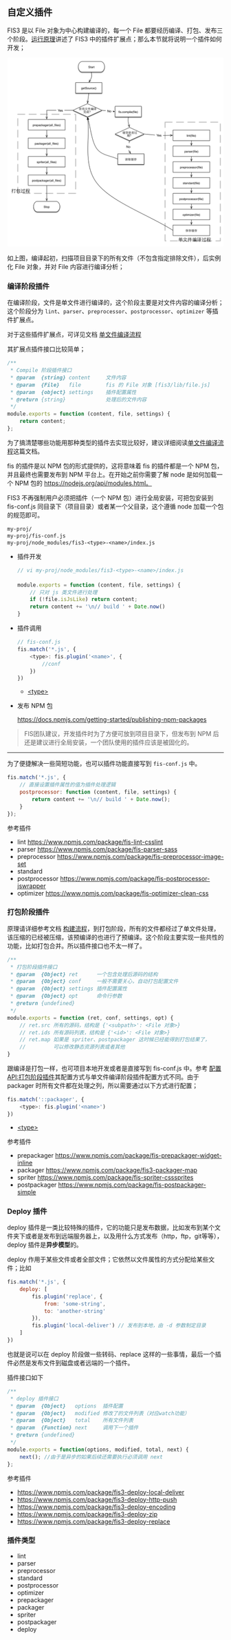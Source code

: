 ## 自定义插件

FIS3 是以 File 对象为中心构建编译的，每一个 File 都要经历编译、打包、发布三个阶段。[运行原理][]讲述了 FIS3 中的插件扩展点；那么本节就将说明一个插件如何开发；

![](./img/fis-compile-flow.png)

如上图，编译起初，扫描项目目录下的所有文件（不包含指定排除文件），后实例化 File 对象，并对 File 内容进行编译分析；

### 编译阶段插件

在编译阶段，文件是单文件进行编译的，这个阶段主要是对文件内容的编译分析；这个阶段分为 `lint`、`parser`、`preprocessor`、`postprocessor`、`optimizer` 等插件扩展点。

对于这些插件扩展点，可详见文档 [单文件编译流程][]

其扩展点插件接口比较简单；

```js
/**
 * Compile 阶段插件接口
 * @param  {string} content     文件内容
 * @param  {File}   file        fis 的 File 对象 [fis3/lib/file.js]
 * @param  {object} settings    插件配置属性
 * @return {string}             处理后的文件内容
 */
module.exports = function (content, file, settings) {
    return content;
};
```

为了搞清楚哪些功能用那种类型的插件去实现比较好，建议详细阅读[单文件编译流程][]这篇文档。

fis 的插件是以 NPM 包的形式提供的，这将意味着 fis 的插件都是一个 NPM 包，并且最终也需要发布到 NPM 平台上。在开始之前你需要了解 node 是如何加载一个 NPM 包的 https://nodejs.org/api/modules.html。

FIS3 不再强制用户必须把插件（一个 NPM 包）进行全局安装，可把包安装到 fis-conf.js 同目录下（项目目录）或者某一个父目录，这个遵循 node 加载一个包的规范即可。

```
my-proj/
my-proj/fis-conf.js
my-proj/node_modules/fis3-<type>-<name>/index.js
```

- 插件开发

    ```js
    // vi my-proj/node_modules/fis3-<type>-<name>/index.js

    module.exports = function (content, file, settings) {
        // 只对 js 类文件进行处理
        if (!file.isJsLike) return content;
        return content += '\n// build ' + Date.now()
    }
    ```

- 插件调用

    ```js
    // fis-conf.js
    fis.match('*.js', {
        <type>: fis.plugin('<name>', {
            //conf
        })
    })
    ```

    - [&lt;type&gt;](#插件类型)

- 发布 NPM 包

    https://docs.npmjs.com/getting-started/publishing-npm-packages

> FIS团队建议，开发插件时为了方便可放到项目目录下，但发布到 NPM 后还是建议进行全局安装，一个团队使用的插件应该是被固化的。

----

为了便捷解决一些简短功能，也可以插件功能直接写到 `fis-conf.js` 中。

```js
fis.match('*.js', {
    // 直接设置插件属性的值为插件处理逻辑
    postprocessor: function (content, file, settings) {
        return content += '\n// build ' + Date.now();
    }
});
```

参考插件
- lint https://www.npmjs.com/package/fis-lint-csslint
- parser https://www.npmjs.com/package/fis-parser-sass
- preprocessor https://www.npmjs.com/package/fis-preprocessor-image-set
- standard
- postprocessor https://www.npmjs.com/package/fis-postprocessor-jswrapper
- optimizer https://www.npmjs.com/package/fis-optimizer-clean-css

### 打包阶段插件

原理请详细参考文档 [构建流程][]，到打包阶段，所有的文件都经过了单文件处理，该压缩的已经被压缩，该预编译的也进行了预编译。这个阶段主要实现一些共性的功能，比如打包合并。所以插件接口也不太一样了。

```js
/**
 * 打包阶段插件接口
 * @param  {Object} ret      一个包含处理后源码的结构
 * @param  {Object} conf     一般不需要关心，自动打包配置文件
 * @param  {Object} settings 插件配置属性
 * @param  {Object} opt      命令行参数
 * @return {undefined}
 */
module.exports = function (ret, conf, settings, opt) {
    // ret.src 所有的源码，结构是 {'<subpath>': <File 对象>}
    // ret.ids 所有源码列表，结构是 {'<id>': <File 对象>}
    // ret.map 如果是 spriter、postpackager 这时候已经能得到打包结果了，
    //         可以修改静态资源列表或者其他
}
```

跟编译是打包一样，也可项目本地开发或者是直接写到 fis-conf.js 中。参考 [配置API:打包阶段插件](./config-api.md#打包阶段插件)其配置方式与单文件编译阶段插件配置方式不同。由于 packager 时所有文件都在处理之列，所以需要通过以下方式进行配置；

```js
fis.match('::packager', {
    <type>: fis.plugin('<name>')
})
```

- [&lt;type&gt;](#插件类型)

参考插件

- prepackager https://www.npmjs.com/package/fis-prepackager-widget-inline
- packager https://www.npmjs.com/package/fis3-packager-map
- spriter https://www.npmjs.com/package/fis-spriter-csssprites
- postpackager https://www.npmjs.com/package/fis-postpackager-simple

### Deploy 插件

deploy 插件是一类比较特殊的插件，它的功能只是发布数据，比如发布到某个文件夹下或者是发布到远端服务器上，以及用什么方式发布（http，ftp，git等等），deploy 插件是**异步模型**的。

deploy 作用于某些文件或者全部文件；它依然以文件属性的方式分配给某些文件；比如

```js
fis.match('*.js', {
    deploy: [
        fis.plugin('replace', {
            from: 'some-string',
            to: 'another-string'
        }),
        fis.plugin('local-deliver') // 发布到本地，由 -d 参数制定目录
    ]
})
```

也就是说可以在 deploy 阶段做一些转码、replace 这样的一些事情，最后一个插件必然是发布文件到磁盘或者远端的一个插件。

插件接口如下

```js
/**
 * deploy 插件接口
 * @param  {Object}   options  插件配置
 * @param  {Object}   modified 修改了的文件列表（对应watch功能）
 * @param  {Object}   total    所有文件列表
 * @param  {Function} next     调用下一个插件
 * @return {undefined}
 */
module.exports = function(options, modified, total, next) {
    next(); //由于是异步的如果后续还需要执行必须调用 next
};
```


参考插件

- https://www.npmjs.com/package/fis3-deploy-local-deliver
- https://www.npmjs.com/package/fis3-deploy-http-push
- https://www.npmjs.com/package/fis3-deploy-encoding
- https://www.npmjs.com/package/fis3-deploy-zip
- https://www.npmjs.com/package/fis3-deploy-replace

### 插件类型

- lint
- parser
- preprocessor
- standard
- postprocessor
- optimizer
- prepackager
- packager
- spriter
- postpackager
- deploy

[运行原理]: ../build.md
[单文件编译流程]: ../build.md#单文件编译流程
[构建流程]: ../build.md#构建流程
